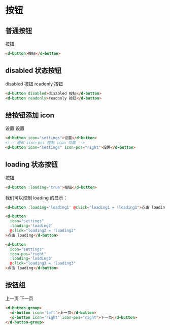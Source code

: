 # 按钮

## 普通按钮

<wrapper>
  <d-button>按钮</d-button>
</wrapper> 

```html
<d-button>按钮</d-button>
```

## disabled 状态按钮

<wrapper>
  <d-button disabled>disabled 按钮</d-button>
  <d-button readonly>readonly 按钮</d-button>
</wrapper> 

```html
<d-button disabled>disabled 按钮</d-button>
<d-button readonly>readonly 按钮</d-button>
```

## 给按钮添加 icon

<wrapper>
  <d-button icon="settings">设置</d-button>
  <d-button
    icon="settings"
    icon-pos="right"
  >设置</d-button>
</wrapper> 

```html
<d-button icon="settings">设置</d-button>
<!-- 通过 icon-pos 控制 icon 位置 -->
<d-button icon="settings" icon-pos="right">设置</d-button>
```
    
## loading 状态按钮

<wrapper>
  <d-button :loading='true'>按钮</d-button>
</wrapper>

```html
<d-button :loading='true'>按钮</d-button>
```

我们可以控制 loading 的显示：

<wrapper>
  <loading-button></loading-button>
</wrapper>

```html
<d-button :loading='loading1' @click="loading1 = !loading1">点击 loading</d-button>

<d-button
  icon="settings"
  :loading='loading2'
  @click="loading2 = !loading2"
>点击 loading</d-button>

<d-button
  icon="settings"
  icon-pos="right"
  :loading='loading3'
  @click="loading3 = !loading3"
>点击 loading</d-button>
```

## 按钮组

<wrapper>
  <d-button-group>
    <d-button icon='left'>上一页</d-button>
    <d-button icon='right' icon-pos="right">下一页</d-button>
  </d-button-group>
</wrapper>

```html
<d-button-group>
  <d-button icon='left'>上一页</d-button>
  <d-button icon='right' icon-pos="right">下一页</d-button>
</d-button-group>
```
    